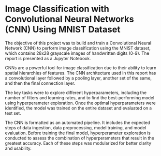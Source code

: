 # Image Classification with Convolutional Neural Networks (CNN) Using MNIST Dataset

The objective of this project was to build and train a Convolutional Neural Network (CNN) to perform image classification using the MNIST dataset, which contains 28x28 grayscale images of handwritten digits (0-9). The report is presented as a Jupyter Notebook.

CNNs are a powerful tool for image classification due to their ability to learn spatial hierarchies of features. The CNN architecture used in this report has a convolutional layer followed by a pooling layer, another set of the same, and then the final connection layer.

The key tasks were to explore different hyperparameters, including the number of filters and learning rates, and to find the best-performing model using hyperperameter exploration. Once the optimal hyperparameters were identified, the model was trained on the entire dataset and evaluated on a test set.

The CNN is formatted as an automated pipeline. It includes the expected steps of data ingestion, data preprocessing, model training, and model evaluation. Before training the final model, hyperperameter exploration is conducted to assess the combination of hyperperameters that result in the greatest accuracy. Each of these steps was modularized for better clarity and usability.
